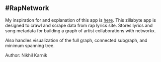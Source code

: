 #RapNetwork
---------------
My inspiration for and explanation of this app is [here](http://nikhilkarnik.com/articles/lil-wayne-pagerank-1/). This zillabyte app is designed to crawl and scrape data from rap lyrics site. Stores lyrics and song metadata for building a graph of artist collaborations with networkx.

Also handles visualization of the full graph, connected subgraph, and minimum spanning tree.

Author: Nikhil Karnik
